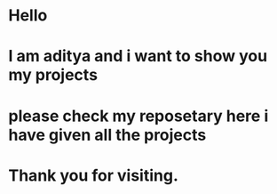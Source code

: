 # Hello
# I am aditya and i want to show you my projects
# please check my reposetary here i have given all the projects 
# Thank you for visiting.
